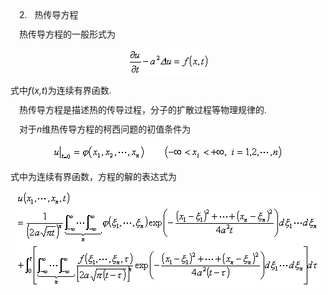 <div class=Section1>
<p class=MsoNormal style='line-height:12.0pt;text-autospace:none;vertical-align:
bottom'><span lang=EN-US style='font-family:宋体_GB2312'>&nbsp;&nbsp;&nbsp; </span><span
lang=EN-US>2.&nbsp;&nbsp; </span><span lang=ZH-CN style='font-family:宋体_GB2312'>热传导方程</span></p>
<p class=MsoNormal style='line-height:12.0pt;text-autospace:none;vertical-align:
bottom'><span lang=EN-US style='font-family:宋体'>&nbsp;&nbsp;&nbsp; </span><span
lang=ZH-CN style='font-family:宋体_GB2312'>热传导方程的一般形式为</span></p>
<p class=MsoNormal align=center style='text-align:center;line-height:12.0pt;
text-autospace:none;vertical-align:bottom'><sub><span lang=EN-US><img
width=129 height=41 src="res/17e9d95da129bdd93c34fb6cc6aaaa52_5798_files/image002.gif"
u1:shapes="_x0000_i1025"></span></sub></p>
<p class=MsoNormal style='line-height:12.0pt;text-autospace:none;vertical-align:
bottom'><span lang=ZH-CN style='font-family:宋体_GB2312'>式中</span><i><span
lang=EN-US>f</span></i><span lang=EN-US>(<i>x,t</i>)</span><span lang=ZH-CN
style='font-family:宋体_GB2312'>为连续有界函数</span><span lang=EN-US style='font-family:
宋体'>.</span></p>
<p class=MsoNormal style='line-height:12.0pt;text-autospace:none;vertical-align:
bottom'><span lang=EN-US style='font-family:宋体'>&nbsp;&nbsp;&nbsp; </span><span
lang=ZH-CN style='font-family:宋体_GB2312'>热传导方程是描述热的传导过程，分子的扩散过程等物理规律的</span><span
lang=EN-US style='font-family:宋体'>.</span></p>
<p class=MsoNormal style='line-height:12.0pt;text-autospace:none;vertical-align:
bottom'><span lang=EN-US style='font-family:宋体_GB2312'>&nbsp;&nbsp;&nbsp; </span><span
lang=ZH-CN style='font-family:宋体_GB2312'>对于</span><i><span lang=EN-US>n</span></i><span
lang=ZH-CN style='font-family:宋体_GB2312'>维热传导方程的柯西问题的初值条件为</span></p>
<p class=MsoNormal align=center style='text-align:center;line-height:12.0pt;
text-autospace:none;vertical-align:bottom'><sub><span lang=EN-US><img
width=368 height=27 src="res/17e9d95da129bdd93c34fb6cc6aaaa52_5798_files/image004.gif"
u1:shapes="_x0000_i1026"></span></sub></p>
<p class=MsoNormal style='line-height:12.0pt;text-autospace:none;vertical-align:
bottom'><span lang=ZH-CN style='font-family:宋体_GB2312'>式中为连续有界函数，方程的解的表达式为</span></p>
<p class=MsoNormal align=center style='text-align:center;line-height:12.0pt;
text-autospace:none;vertical-align:bottom'><sub><span lang=EN-US><img
width=485 height=153 src="res/17e9d95da129bdd93c34fb6cc6aaaa52_5798_files/image006.gif"
u1:shapes="_x0000_i1027"></span></sub></p>
</div>
